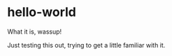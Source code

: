 # hello-world

What it is, wassup!

Just testing this out, trying to get a little familiar with it.
